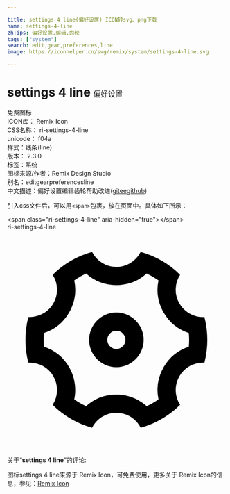 ```yaml
---

title: settings 4 line(偏好设置) ICON转svg、png下载
name: settings-4-line
zhTips: 偏好设置,编辑,齿轮
tags: ["system"]
search: edit,gear,preferences,line
image: https://iconhelper.cn/svg/remix/system/settings-4-line.svg

---
```


# settings 4 line  <small style="font-size: 60%;font-weight: 100">偏好设置</small>


<div class="detail-page">
<p>
<span><span class="badge-success badge">免费图标</span> </span>
<br/>
<span>
ICON库：
<span class="badge-secondary badge">Remix Icon</span> 
</span>
<br/>
<span>
CSS名称：
<span class="badge-secondary badge">ri-settings-4-line</span> 
</span>
<br/>
<span>
unicode：
<span class="badge-secondary badge">f04a</span> 
<copy-btn content='f04a' btn-title=""></copy-btn>
<copy-btn :content='String.fromCodePoint(parseInt("f04a", 16))' btn-title="复制U"></copy-btn>
</span><br/><span>样式：<span class="badge-light badge">线条(line)</span></span>
<br/>
<span>
版本：
<span class="badge-secondary badge">2.3.0</span> 
</span><br/><span>标签：<span class="badge-light badge"><router-link to="/tags/system.html">系统</router-link></span></span>
<br/>
<span>图标来源/作者：<span class="badge-light badge">Remix Design Studio</span></span> 
<br/>
<span>别名：<span class="badge-light badge">edit</span><span class="badge-light badge">gear</span><span class="badge-light badge">preferences</span><span class="badge-light badge">line</span></span><br/><span class="zh-detail">中文描述：<span class="badge-primary badge">偏好设置</span><span class="badge-primary badge">编辑</span><span class="badge-primary badge">齿轮</span><span class="help-link"><span>帮助改进</span>(<a href="https://gitee.com/liuwave/icon-helper/edit/master/json/remix/system/settings-4-line.json" target="_blank" rel="noopener noreferrer">gitee</a><a href="https://github.com/liuwave/icon-helper/edit/master/json/remix/system/settings-4-line.json" target="_blank" rel="noopener noreferrer">github</a></span>)</span><br/>
</p>
</div>
<div class="alert alert-dark">
  <i class="ri-settings-4-line ri-xs"></i>
  <i class="ri-settings-4-line ri-sm"></i>
  <i class="ri-settings-4-line ri-lg"></i>
  <i class="ri-settings-4-line ri-2x"></i>
  <i class="ri-settings-4-line ri-3x"></i>
  <i class="ri-settings-4-line ri-5x"></i>
  <i class="ri-settings-4-line ri-7x"></i>
</div>
<div>
  <p>引入css文件后，可以用<code>&lt;span&gt;</code>包裹，放在页面中。具体如下所示：    
  </p>
  <div class="alert alert-primary" style="font-size: 14px">
    &lt;span class="ri-settings-4-line" aria-hidden="true"&gt;&lt;/span&gt;
    <copy-btn content='<span class="ri-settings-4-line" aria-hidden="true"></span>'></copy-btn>
  </div>
  <div class="alert alert-secondary">
    <i class="ri-settings-4-line"
    style="font-size: 24px"
    aria-hidden="true"></i> ri-settings-4-line
    <copy-btn content="ri-settings-4-line" btn-title="复制图标名称"></copy-btn>
  </div>
</div>
<div id="svg" class="svg-wrap">
<svg xmlns="http://www.w3.org/2000/svg" viewBox="0 0 24 24">
    <g>
        <path fill="none" d="M0 0h24v24H0z"/>
        <path d="M2 12c0-.865.11-1.703.316-2.504A3 3 0 0 0 4.99 4.867a9.99 9.99 0 0 1 4.335-2.505 3 3 0 0 0 5.348 0 9.99 9.99 0 0 1 4.335 2.505 3 3 0 0 0 2.675 4.63c.206.8.316 1.638.316 2.503 0 .865-.11 1.703-.316 2.504a3 3 0 0 0-2.675 4.629 9.99 9.99 0 0 1-4.335 2.505 3 3 0 0 0-5.348 0 9.99 9.99 0 0 1-4.335-2.505 3 3 0 0 0-2.675-4.63C2.11 13.704 2 12.866 2 12zm4.804 3c.63 1.091.81 2.346.564 3.524.408.29.842.541 1.297.75A4.993 4.993 0 0 1 12 18c1.26 0 2.438.471 3.335 1.274.455-.209.889-.46 1.297-.75A4.993 4.993 0 0 1 17.196 15a4.993 4.993 0 0 1 2.77-2.25 8.126 8.126 0 0 0 0-1.5A4.993 4.993 0 0 1 17.195 9a4.993 4.993 0 0 1-.564-3.524 7.989 7.989 0 0 0-1.297-.75A4.993 4.993 0 0 1 12 6a4.993 4.993 0 0 1-3.335-1.274 7.99 7.99 0 0 0-1.297.75A4.993 4.993 0 0 1 6.804 9a4.993 4.993 0 0 1-2.77 2.25 8.126 8.126 0 0 0 0 1.5A4.993 4.993 0 0 1 6.805 15zM12 15a3 3 0 1 1 0-6 3 3 0 0 1 0 6zm0-2a1 1 0 1 0 0-2 1 1 0 0 0 0 2z"/>
    </g>
</svg>

</div>
<detail full-name='ri-settings-4-line'></detail>  
<div class="icon-detail__container">
<p>关于“<b>settings 4 line</b>”的评论:</p>
</div>
<Vssue title="关于“settings 4 line”的评论" />    
<div><p>图标settings 4 line来源于 Remix Icon，可免费使用，更多关于  Remix Icon的信息，参见：<a target="_blank" href="https://iconhelper.cn/remix.html">Remix Icon</a>
</p></div>
